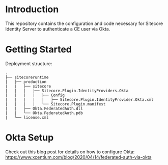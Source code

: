 ﻿# Introduction 
This repository contains the configuration and code necessary for Sitecore Identity Server to authenticate a CE user via Okta. 

# Getting Started
Deployment structure:

```
.
├── sitecoreruntime
|   ├── production
|   |   ├── sitecore
|   |   |   ├── Sitecore.Plugin.IdentityProviders.Okta
|   |   |   |   ├── Config
|   |   |   |   |   ├── Sitecore.Plugin.IdentityProvider.Okta.xml
|   |   |   |   └── Sitecore.Plugin.manifest
|   |	├── Okta.FederatedAuth.dll
|   |	└── Okta.FederatedAuth.pdb
|   └── license.xml
```

# Okta Setup
Check out this blog post for details on how to configure Okta: https://www.xcentium.com/blog/2020/04/14/federated-auth-via-okta
